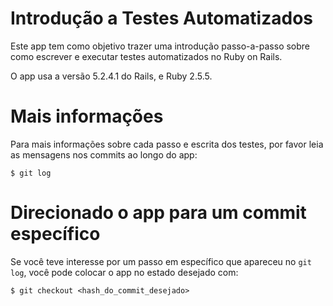 # Introdução a Testes Automatizados

Este app tem como objetivo trazer uma introdução passo-a-passo sobre como
escrever e executar testes automatizados no Ruby on Rails.

O app usa a versão 5.2.4.1 do Rails, e Ruby 2.5.5.

# Mais informações
Para mais informações sobre cada passo e escrita dos testes, por favor leia as
mensagens nos commits ao longo do app:

```shell
$ git log
```

# Direcionado o app para um commit específico
Se você teve interesse por um passo em específico que apareceu no `git log`,
você pode colocar o app no estado desejado com:

```shell
$ git checkout <hash_do_commit_desejado>
```
